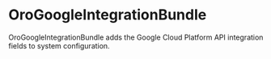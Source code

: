 # OroGoogleIntegrationBundle

OroGoogleIntegrationBundle adds the Google Cloud Platform API integration fields to system configuration.
